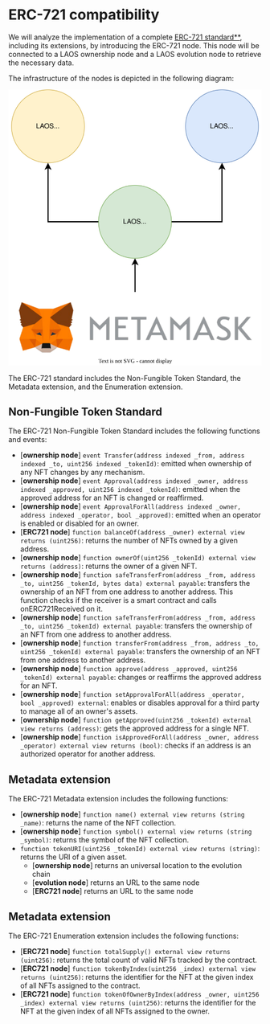 # ERC-721 compatibility
We will analyze the implementation of a complete [ERC-721 standard**](https://eips.ethereum.org/EIPS/eip-721), including its extensions, by introducing the ERC-721 node. This node will be connected to a LAOS ownership node and a LAOS evolution node to retrieve the necessary data.

The infrastructure of the nodes is depicted in the following diagram:

![**](./nodes-infrastructure.drawio.svg)

The ERC-721 standard includes the Non-Fungible Token Standard, the Metadata extension, and the Enumeration extension.


## Non-Fungible Token Standard
The ERC-721 Non-Fungible Token Standard includes the following functions and events:

- [**ownership node**] `event Transfer(address indexed _from, address indexed _to, uint256 indexed _tokenId)`: emitted when ownership of any NFT changes by any mechanism.
- [**ownership node**] `event Approval(address indexed _owner, address indexed _approved, uint256 indexed _tokenId)`: emitted when the approved address for an NFT is changed or reaffirmed.
- [**ownership node**] `event ApprovalForAll(address indexed _owner, address indexed _operator, bool _approved)`: emitted when an operator is enabled or disabled for an owner.
- [**ERC721 node**] `function balanceOf(address _owner) external view returns (uint256)`: returns the number of NFTs owned by a given address.
- [**ownership node**] `function ownerOf(uint256 _tokenId) external view returns (address)`: returns the owner of a given NFT.
- [**ownership node**] `function safeTransferFrom(address _from, address _to, uint256 _tokenId, bytes data) external payable`: transfers the ownership of an NFT from one address to another address. This function checks if the receiver is a smart contract and calls onERC721Received on it.
- [**ownership node**] `function safeTransferFrom(address _from, address _to, uint256 _tokenId) external payable`: transfers the ownership of an NFT from one address to another address.
- [**ownership node**] `function transferFrom(address _from, address _to, uint256 _tokenId) external payable`: transfers the ownership of an NFT from one address to another address.
- [**ownership node**] `function approve(address _approved, uint256 _tokenId) external payable`: changes or reaffirms the approved address for an NFT.
- [**ownership node**] `function setApprovalForAll(address _operator, bool _approved) external`: enables or disables approval for a third party to manage all of an owner's assets.
- [**ownership node**] `function getApproved(uint256 _tokenId) external view returns (address)`: gets the approved address for a single NFT.
- [**ownership node**] `function isApprovedForAll(address _owner, address _operator) external view returns (bool)`: checks if an address is an authorized operator for another address.

## Metadata extension

The ERC-721 Metadata extension includes the following functions:
 
- [**ownership node**] `function name() external view returns (string _name)`: returns the name of the NFT collection.
- [**ownership node**] `function symbol() external view returns (string _symbol)`: returns the symbol of the NFT collection.
- `function tokenURI(uint256 _tokenId) external view returns (string)`: returns the URI of a given asset.
    * [**ownership node**] returns an universal location to the evolution chain
    * [**evolution node**] returns an URL to the same node
    * [**ERC721 node**] returns an URL to the same node


## Metadata extension

The ERC-721 Enumeration extension includes the following functions:

- [**ERC721 node**] `function totalSupply() external view returns (uint256)`: returns the total count of valid NFTs tracked by the contract.
- [**ERC721 node**] `function tokenByIndex(uint256 _index) external view returns (uint256)`: returns the identifier for the NFT at the given index of all NFTs assigned to the contract.
- [**ERC721 node**] `function tokenOfOwnerByIndex(address _owner, uint256 _index) external view returns (uint256)`: returns the identifier for the NFT at the given index of all NFTs assigned to the owner.
